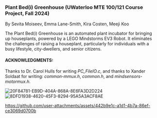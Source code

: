 ### Plant Bed(i) Greenhouse (UWaterloo MTE 100/121 Course Project, Fall 2024)
By Sevita Moiseev, Emma Lane-Smith, Kira Costen, Meeji Koo

The Plant Bed(i) Greenhouse is an automated plant incubator for bringing up houseplants, powered by a LEGO Mindstorms EV3 Robot. It eliminates the
challenges of raising a houseplant, particularly for individuals with a busy lifestyle, city-dwellers, and senior citizens.

#### ACKNOWLEDGMENTS:
Thanks to Dr. Carol Hulls for writing _PC_FileIO.c_, and thanks to Xander Soldaat for writing:
_common-mmux.h_, _common.h_, and _mindsensors-motormux.h_.

![20F84781-EB9D-404A-868A-8E6FA3D2D224](https://github.com/user-attachments/assets/2ec0e559-507a-4593-b95a-d3153e0b967c)
![8DFD1938-4620-45F3-8294-95A5A3ACF8AE](https://github.com/user-attachments/assets/e2caa7ed-3914-4970-a8f6-5b4572bacf49)

https://github.com/user-attachments/assets/442b9e1c-a1d1-4b7a-86ef-ce3069d0700b

